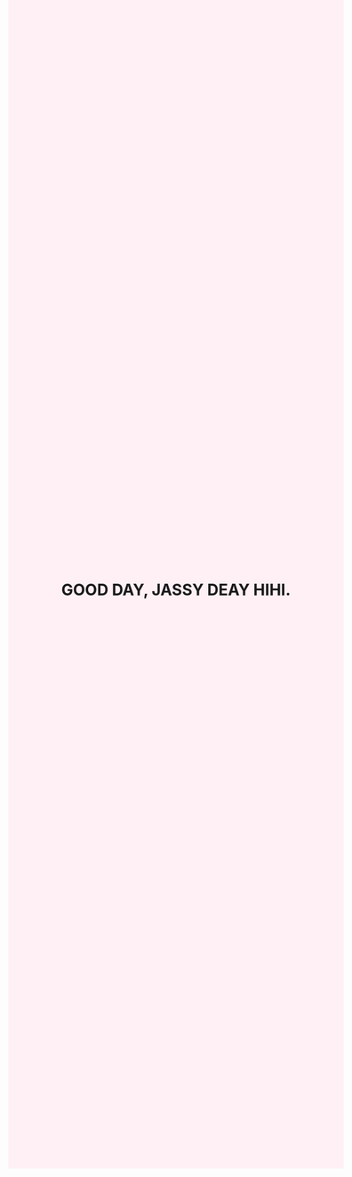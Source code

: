 <html>
    <head>
        <h1> GOOD DAY, JASSY DEAY HIHI.</h1>
        <meta charset="utf-B">
        <meta name="viewport" content="width=device, initial-scale=1">
        <title>GUSTO KO NA MAG PA BABY!!!!</title>
        <style type="text/css">
            body{
                background: lavenderblush;
                height: 50vh;
                display: grid;
                place-items: center;
            }
            .text{
                font-size: 60px;
                font-weight: bolder;
                font-family: 'croissant one', cursive;
                text-shadow: 2px 2px 4px #000;
                animation: color 5s infinite;
            }
            @keyframes color {
                0%{color: orange}
                10%{color: blue}
                20%{color: black}
                30%{color: red}
                40%{color: pink}
                50%{color: yellow}
                60%{color: gray}
                70%{color: violet}
                80%{color: yellowgreen}
                90%{color: bisque}
            }

        </style>
    </head>
    <body>
        <p class="text"> HI, PWEDE MANG HIRAM OG BALLPEN??</p>
        
            <p style="font-size: 20px;">
                MALOUY MAN GANI SI PAPA JESUS. IKAW PA KAHA HIHI
    
